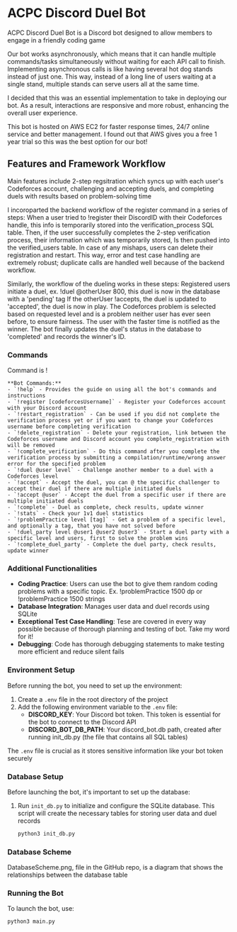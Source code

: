 # ACPC Discord Duel Bot

ACPC Discord Duel Bot is a Discord bot designed to allow members to engage in a friendly coding game

Our bot works asynchronously, which means that it can handle multiple commands/tasks simultaneously without waiting for each API call to finish. 
Implementing asynchronous calls is like having several hot dog stands instead of just one. This way, instead of a long line of users waiting at a single stand, multiple stands can serve users all at the same time. 

I decided that this was an essential implementation to take in deploying our bot. As a result, interactions are responsive and more robust, enhancing the overall user experience.

This bot is hosted on AWS EC2 for faster response times, 24/7 online service and better management. I found out that AWS gives you a free 1 year trial so this was the best option for our bot! 

## Features and Framework Workflow 

Main features include 2-step regsitration which syncs up with each user's Codeforces account, challenging and accepting duels, and completing duels with results based on problem-solving time

I incoroparted the backend workflow of the register command in a series of steps: 
When a user tried to !register their DiscordID with their Codeforces handle, this info is temporarily stored into the verification_process SQL table. 
Then, if the user successfully completes the 2-step verification process, their information which was temporarily stored, 
Is then pushed into the verified_users table. 
In case of any mishaps, users can delete their registration and restart. 
This way, error and test case handling are extremely robust; duplicate calls are handled well because of the backend workflow.

Similarly, the workflow of the dueling works in these steps: 
Registered users initiate a duel, ex. !duel @otherUser 800, this duel is now in the database with a 'pending' tag
If the otherUser !accepts, the duel is updated to 'accepted', the duel is now in play. 
The Codeforces problem is selected based on requested level and is a problem neither user has ever seen before, to ensure fairness. 
The user with the faster time is notified as the winner. The bot finally updates the duel's status in the database to 'completed' and records the winner's ID.

### Commands

Command is !

    **Bot Commands:**
    - `!help` - Provides the guide on using all the bot's commands and instructions
    - `!register [codeforcesUsername]` - Register your Codeforces account with your Discord account
    - `!restart_registration` - Can be used if you did not complete the verification process yet or if you want to change your Codeforces username before completing verification 
    - `!delete_registration` - Delete your registration, link between the Codeforces username and Discord account you complete_registration with will be removed
    - `!complete_verification` - Do this command after you complete the verification process by submitting a compilation/runtime/wrong answer error for the specified problem
    - `!duel @user level` - Challenge another member to a duel with a Codeforces level
    - `!accept` - Accept the duel, you can @ the specific challenger to accept their duel if there are multiple initiated duels
    - `!accept @user` - Accept the duel from a specific user if there are multiple initiated duels
    - `!complete` - Duel as complete, check results, update winner
    - `!stats` - Check your 1v1 duel statistics
    - `!problemPractice level [tag]` - Get a problem of a specific level, and optionally a tag, that you have not solved before
    - `!duel_party level @user1 @user2 @user3` - Start a duel party with a specific level and users, first to solve the problem wins
    - `!complete_duel_party` - Complete the duel party, check results, update winner
    

### Additional Functionalities

- **Coding Practice**: Users can use the bot to give them random coding problems with a specific topic. Ex. !problemPractice 1500 dp or !problemPractice 1500 strings
- **Database Integration**: Manages user data and duel records using SQLite
- **Exceptional Test Case Handling**: Tese are covered in every way possible because of thorough planning and testing of bot. Take my word for it!
- **Debugging**: Code has thorough debugging statements to make testing more efficient and reduce silent fails 

### Environment Setup

Before running the bot, you need to set up the environment:

1. Create a `.env` file in the root directory of the project
2. Add the following environment variable to the `.env` file:
   - **DISCORD_KEY**: Your Discord bot token. This token is essential for the bot to connect to the Discord API
   - **DISCORD_BOT_DB_PATH**: Your discord_bot.db path, created after running init_db.py (the file that contains all SQL tables)

The `.env` file is crucial as it stores sensitive information like your bot token securely

### Database Setup

Before launching the bot, it's important to set up the database:

1. Run `init_db.py` to initialize and configure the SQLite database. This script will create the necessary tables for storing user data and duel records
   
   ```bash
   python3 init_db.py
   ```

### Database Scheme
DatabaseScheme.png, file in the GitHub repo, is a diagram that shows the relationships between the database table

### Running the Bot

To launch the bot, use:

```bash
python3 main.py
```

